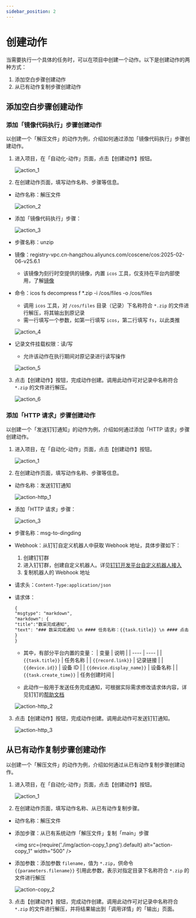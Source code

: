 ```yaml
---
sidebar_position: 2
---
```


# 创建动作

当需要执行一个具体的任务时，可以在项目中创建一个动作。以下是创建动作的两种方式：

1. 添加空白步骤创建动作
2. 从已有动作复制步骤创建动作

## 添加空白步骤创建动作

### 添加「镜像代码执行」步骤创建动作

以创建一个「解压文件」的动作为例，介绍如何通过添加「镜像代码执行」步骤创建动作。

1. 进入项目，在「自动化-动作」页面，点击【创建动作】按钮。

   ![action_1](./img/action_1.png)

2. 在创建动作页面，填写动作名称、步骤等信息。

- 动作名称：解压文件

  ![action_2](./img/action_2.png)

- 添加「镜像代码执行」步骤：

  ![action_3](./img/action_3.png)

- 步骤名称：unzip
- 镜像：registry-vpc.cn-hangzhou.aliyuncs.com/coscene/cos:2025-02-06-v25.6.1
  - 该镜像为刻行时空提供的镜像，内置 `icos` 工具，仅支持在平台内部使用，了解[镜像](../image/1-about-docker-image.md)
- 命令：icos fs decompress f \*.zip -i /cos/files -o /cos/files
  - 调用 `icos` 工具，对 `/cos/files` 目录（记录）下名称符合 `*.zip` 的文件进行解压，将其输出到原记录
  - 需一行填写一个参数，如第一行填写 `icos`，第二行填写 `fs`，以此类推

  ![action_4](./img/action_4.png)

- 记录文件挂载权限：读/写
  - 允许该动作在执行期间对原记录进行读写操作

  ![action_5](./img/action_5.png)

3. 点击【创建动作】按钮，完成动作创建。调用此动作可对记录中名称符合 `*.zip` 的文件进行解压。

   ![action_6](./img/action_6.png)

### 添加「HTTP 请求」步骤创建动作

以创建一个「发送钉钉通知」的动作为例，介绍如何通过添加「HTTP 请求」步骤创建动作。

1. 进入项目，在「自动化-动作」页面，点击【创建动作】按钮。

   ![action_1](./img/action_1.png)

2. 在创建动作页面，填写动作名称、步骤等信息。

- 动作名称：发送钉钉通知

  ![action-http_1](./img/action-http_1.png)

- 添加「HTTP 请求」步骤：

  ![action_3](./img/action_3.png)

- 步骤名称：msg-to-dingding

- Webhook：从钉钉自定义机器人中获取 Webhook 地址，具体步骤如下：
  1. 创建钉钉群
  2. 进入钉钉群，创建自定义机器人。详见[钉钉开发平台自定义机器人接入](https://open.dingtalk.com/document/robots/custom-robot-access)
  3. 复制机器人的 Webhook 地址

- 请求头：`Content-Type:application/json`

- 请求体：

  ```markdown
  {
  "msgtype": "markdown",
  "markdown": {
  "title":"数采完成通知",
  "text": "### 数采完成通知 \n #### 任务名称：{{task.title}} \n #### 点击 [查看记录]({{record.link}}) \n"
  }
  }
  ```

  - 其中，有部分平台内置的变量：
    | 变量 | 说明 |
    | ---- | ---- |
    | `{{task.title}}` | 任务名称 |
    | `{{record.link}}` | 记录链接 |
    | `{{device.id}}` | 设备 ID |
    | `{{device.display_name}}` | 设备名称 |
    | `{{task.create_time}}` | 任务创建时间 |

  - 此动作一般用于发送任务完成通知，可根据实际需求修改请求体内容，详见钉钉的[帮助文档](https://open.dingtalk.com/document/orgapp/custom-bot-send-message-type)

  ![action-http_2](./img/action-http_2.png)

3. 点击【创建动作】按钮，完成动作创建。调用此动作可发送钉钉通知。

   ![action-http_3](./img/action-http_3.png)

## 从已有动作复制步骤创建动作

以创建一个「解压文件」的动作为例，介绍如何通过从已有动作复制步骤创建动作。

1. 进入项目，在「自动化-动作」页面，点击【创建动作】按钮。

   ![action_1](./img/action_1.png)

2. 在创建动作页面，填写动作名称、从已有动作复制步骤。

- 动作名称：解压文件
- 添加步骤：从已有系统动作「解压文件」复制「main」步骤

  <img src={require('./img/action-copy_1.png').default} alt="action-copy_1" width="500" />

- 添加参数：添加参数 `filename`，值为 `*.zip`，供命令 `{{parameters.filename}}` 引用此参数，表示对指定目录下名称符合 `*.zip` 的文件进行解压

  ![action-copy_2](./img/action-copy_2.png)

3. 点击【创建动作】按钮，完成动作创建。调用此动作可对记录中名称符合 `*.zip` 的文件进行解压，并将结果输出到「调用详情」的「输出」页面。
